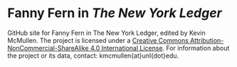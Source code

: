 # Fanny Fern in <em>The New York Ledger</em>
GitHub site for Fanny Fern in The New York Ledger, edited by Kevin McMullen. The project is licensed under a <a href="https://creativecommons.org/licenses/by-nc-sa/4.0/">Creative Commons Attribution-NonCommercial-ShareAlike 4.0 International License</a>. For information about the project or its data, contact: kmcmullen{at}unl{dot}edu.
